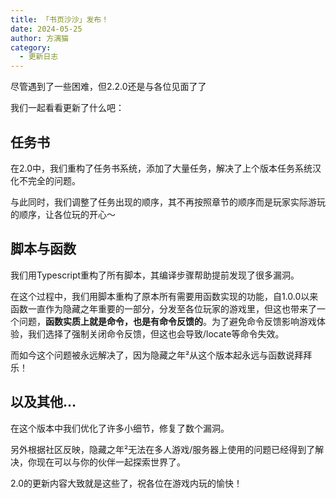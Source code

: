 ```yaml
---
title: 「书页沙沙」发布！
date: 2024-05-25
author: 方漓猫
category:
  - 更新日志
---
```


尽管遇到了一些困难，但2.2.0还是与各位见面了了

<!-- more -->

我们一起看看更新了什么吧：

## 任务书
在2.0中，我们重构了任务书系统，添加了大量任务，解决了上个版本任务系统汉化不完全的问题。

与此同时，我们调整了任务出现的顺序，其不再按照章节的顺序而是玩家实际游玩的顺序，让各位玩的开心～

## 脚本与函数
我们用Typescript重构了所有脚本，其编译步骤帮助提前发现了很多漏洞。

在这个过程中，我们用脚本重构了原本所有需要用函数实现的功能，自1.0.0以来函数一直作为隐藏之年重要的一部分，分发至各位玩家的游戏里，但这也带来了一个问题，**函数实质上就是命令，也是有命令反馈的**。为了避免命令反馈影响游戏体验，我们选择了强制关闭命令反馈，但这也会导致/locate等命令失效。

而如今这个问题被永远解决了，因为隐藏之年²从这个版本起永远与函数说拜拜乐！

## 以及其他…
在这个版本中我们优化了许多小细节，修复了数个漏洞。

另外根据社区反映，隐藏之年²无法在多人游戏/服务器上使用的问题已经得到了解决，你现在可以与你的伙伴一起探索世界了。

2.0的更新内容大致就是这些了，祝各位在游戏内玩的愉快！